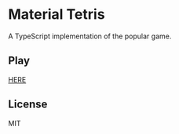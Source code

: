 # Material Tetris

A TypeScript implementation of the popular game.

## Play

[HERE](https://material-tetris.now.sh/)

## License

MIT
